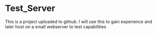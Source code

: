 # Test_Server
This is a project uploaded to github. I will use this to gain experience and later host on a small webserver to test capabilities
